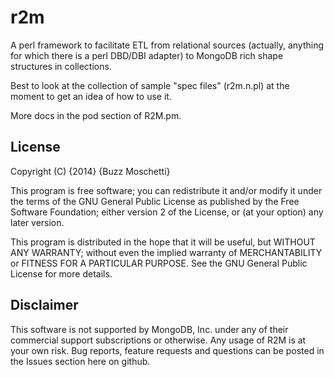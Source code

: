 r2m
===

A perl framework to facilitate ETL from relational sources (actually,
anything for which there is a perl DBD/DBI adapter) to MongoDB rich
shape structures in collections.

Best to look at the collection of sample "spec files" (r2m.n.pl) at the
moment to get an idea of how to use it.

More docs in the pod section of R2M.pm.


License
-------
Copyright (C) {2014} {Buzz Moschetti}

This program is free software; you can redistribute it and/or modify it under the terms of the GNU General Public License as published by the Free Software Foundation; either version 2 of the License, or (at your option) any later version.

This program is distributed in the hope that it will be useful, but WITHOUT ANY WARRANTY; without even the implied warranty of MERCHANTABILITY or FITNESS FOR A PARTICULAR PURPOSE. See the GNU General Public License for more details.


Disclaimer
----------

This software is not supported by MongoDB, Inc. under any of their commercial support subscriptions or otherwise. Any usage of R2M is at your own risk. Bug reports, feature requests and questions can be posted in the Issues section here on github.
